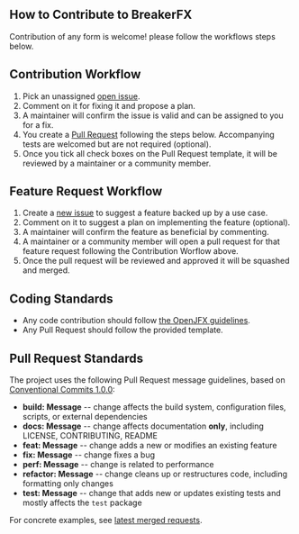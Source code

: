 ## How to Contribute to BreakerFX

Contribution of any form is welcome! please follow the workflows steps below.

## Contribution Workflow

1. Pick an unassigned [open issue](https://github.com/YovelB/BreakerFX/issues).
2. Comment on it for fixing it and propose a plan.
3. A maintainer will confirm the issue is valid and can be assigned to you for a fix.
4. You create a [Pull Request](https://github.com/YovelB/BreakerFX/pulls) following the steps below. Accompanying tests are welcomed but are not required (optional).
5. Once you tick all check boxes on the Pull Request template, it will be reviewed by a maintainer or a community member.

## Feature Request Workflow

1. Create a [new issue](https://github.com/YovelB/BreakerFX/issues) to suggest a feature backed up by a use case.
2. Comment on it to suggest a plan on implementing the feature (optional).
3. A maintainer will confirm the feature as beneficial by commenting.
4. A maintainer or a community member will open a pull request for that feature request following the Contribution Worflow above.
5. Once the pull request will be reviewed and approved it will be squashed and merged.

## Coding Standards

* Any code contribution should follow [the OpenJFX guidelines](https://github.com/openjdk/jfx/blob/master/CONTRIBUTING.md#coding-style-and-testing-guidelines).
* Any Pull Request should follow the provided template.

## Pull Request Standards

The project uses the following Pull Request message guidelines, based on [Conventional Commits 1.0.0](https://www.conventionalcommits.org/en/v1.0.0/):

* **build: Message** -- change affects the build system, configuration files, scripts, or external dependencies
* **docs: Message** -- change affects documentation **only**, including LICENSE, CONTRIBUTING, README
* **feat: Message** -- change adds a new or modifies an existing feature
* **fix: Message** -- change fixes a bug
* **perf: Message** -- change is related to performance
* **refactor: Message** -- change cleans up or restructures code, including formatting only changes
* **test: Message** -- change that adds new or updates existing tests and mostly affects the `test` package

For concrete examples, see [latest merged requests](https://github.com/YovelB/BreakerFX/commits/master).